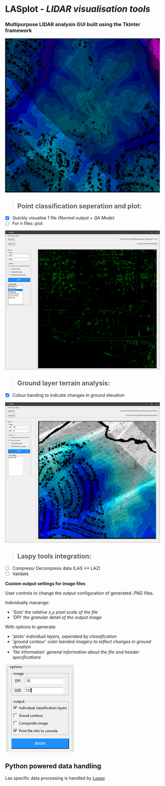
# LASplot - *LIDAR visualisation tools*

### Multipurpose LIDAR analysis GUI built using the Tkinter framework


![app icon](https://github.com/samwlms/LASplot_GUI/blob/main/images/contour.png)

>## **Point classification seperation and plot:**
- [x] Quickly visualise 1 file *(Normal output + QA Mode)*
- [ ] For n files: plot

![GUI image](https://github.com/samwlms/LASplot_GUI/blob/main/images/screenshot_plot.PNG)

>## **Ground layer terrain analysis:**
- [x] Colour banding to indicate changes in ground elevation

![contour image](https://github.com/samwlms/LASplot_GUI/blob/main/images/screenshot_contour.PNG)

>## **Laspy tools integration:**
- [ ] Compress/ Decompress data (LAS <-> LAZ)
- [ ] Validate

**Custom output settings for image files**

User controls to change the output configuration of generated .PNG files.

Individually manange:
- 'Size' *the relative x,y pixel scale of the file*
- 'DPI' *the granular detail of the output image*

With options to generate:
- 'plots' *individual layers, seperated by classification*
- 'ground contour' *color banded imagery to reflect changes in ground elevation*
- 'file information' *general information about the file and header specifications*

![controls image](https://github.com/samwlms/LASplot_GUI/blob/main/images/screenshot_settings.PNG)


## Python powered data handling

Las specific data processing is handled by *[Laspy](https://laspy.readthedocs.io/en/latest/)*